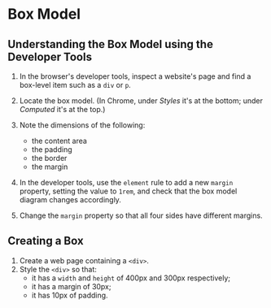 # Box Model

## Understanding the Box Model using the Developer Tools

1. In the browser's developer tools, inspect a website's page and find a box-level item such as a `div` or `p`.

2. Locate the box model. (In Chrome, under _Styles_ it's at the bottom; under _Computed_ it's at the top.)

3. Note the dimensions of the following:

	- the content area
	- the padding
	- the border
	- the margin

4. In the developer tools, use the `element` rule to add a new `margin` property, setting the value to `1rem`, and check that the box model diagram changes accordingly.

5. Change the `margin` property so that all four sides have different margins.



## Creating a Box

1. Create a web page containing a `<div>`.
1. Style the `<div>` so that:
	- it has a `width` and `height` of 400px and 300px respectively;
	- it has a margin of 30px;
	- it has 10px of padding.


